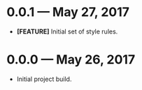 # 0.0.1 &mdash; May 27, 2017

- **[FEATURE]** Initial set of style rules.


# 0.0.0 &mdash; May 26, 2017

- Initial project build.
